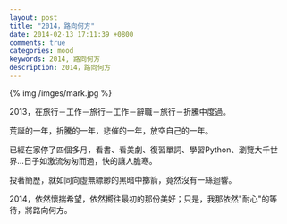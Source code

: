 ```yaml
---
layout: post
title: "2014，路向何方"
date: 2014-02-13 17:11:39 +0800
comments: true
categories: mood
keywords: 2014, 路向何方
description: 2014，路向何方
---
```

{% img /imges/mark.jpg %}  
  
2013，在旅行－工作－旅行－工作－辭職－旅行－折騰中度過。  
  
荒誕的一年，折騰的一年，悲催的一年，放空自己的一年。  
  
已經在家停了四個多月，看書、看美劇、復習單詞、學習Python、瀏覽大千世界...日子如激流匆匆而過，快的讓人膽寒。  
  
投著簡歷，就如同向虛無縹緲的黑暗中擲箭，竟然沒有一絲迴響。  
  
2014，依然懷揣希望，依然嚮往最初的那份美好；只是，我那依然"耐心"的等待，將路向何方。